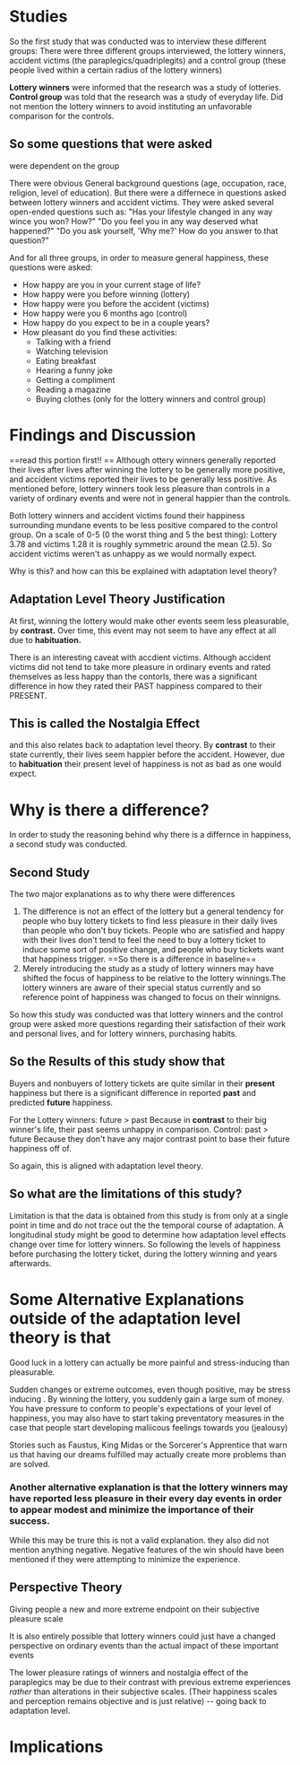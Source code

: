 # Studies
So the first study that was conducted was to interview these different groups: 
There were three different groups interviewed, the lottery winners, accident victims (the paraplegics/quadriplegits) and a control group (these people lived within a certain radius of the lottery winners)

**Lottery winners** were informed that the research was a study of lotteries. 
**Control group** was told that the research was a study of everyday life. Did not mention the lottery winners to avoid instituting an unfavorable comparison for the controls.
## So some questions that were asked
were dependent on the group

There were obvious General background questions (age, occupation, race, religion, level of education).
But there were a differnece in questions asked between lottery winners and accident victims. They were asked several open-ended questions such as:
"Has your lifestyle changed in any way wince you won? How?"
"Do you feel you in any way deserved what happened?"
"Do you ask yourself, 'Why me?' How do you answer to that question?"

And for all three groups, in order to measure general happiness, these questions were asked: 
- How happy are you in your current stage of life?
- How happy were you before winning (lottery)
- How happy were you before the accident (victims)
- How happy were you 6 months ago (control)
- How happy do you expect to be in a couple years?
- How pleasant do you find these activities:
	- Talking with a friend
	- Watching television
	- Eating breakfast
	- Hearing a funny joke
	- Getting a compliment
	- Reading a magazine
	- Buying clothes (only for the lottery winners and control group)

# Findings and Discussion
==read this portion first!! ==
Although ottery winners generally reported their lives after lives after winning the lottery to be generally more positive, and accident victims reported their lives to be generally less positive.
As mentioned before, lottery winners took less pleasure than controls in a variety of ordinary events and were not in general happier than the controls. 

Both lottery winners and accident victims found their happiness surrounding mundane events to be less positive compared to the control group.
	On a scale of 0-5 (0 the worst thing and 5 the best thing):
	Lottery 3.78 and victims 1.28
	 it is roughly symmetric around the mean (2.5).
So accident victims weren't as unhappy as we would normally expect. 

Why is this? and how can this be explained with adaptation level theory? 
## Adaptation Level Theory Justification
At first, winning the lottery would make other events seem less pleasurable, by **contrast.** Over time, this event may not seem to have any effect at all due to **habituation.**

There is an interesting caveat with accdient victims. Although accident victims did not tend to take more pleasure in ordinary events and rated themselves as less happy than the contorls, there was a significant difference in how they rated their PAST happiness compared to their PRESENT. 
## This is called the Nostalgia Effect
and this also relates back to adaptation level theory. 
By **contrast** to their state currently, their lives seem happier before the accident. However, due to **habituation** their present level of happiness is not as bad as one would expect. 

# Why is there a difference?
In order to study the reasoning behind why there is a differnce in happiness, a second study was conducted. 
## Second Study
The two major explanations as to why there were differences
1. The difference is not an effect of the lottery but a general tendency for people who buy lottery tickets to find less pleasure in their daily lives than people who don't buy tickets. People who are satisfied and happy with their lives don't tend to feel the need to buy a lottery ticket to induce some sort of positive change, and people who buy tickets want that happiness trigger. ==So there is a difference in baseline==
2. Merely introducing the study as a study of lottery winners may have shifted the focus of happiness to be relative to the lottery winnings.The lottery winners are aware of their special status currently and so reference point of happiness was changed to focus on their winnigns. 

So how this study was conducted was that lottery winners and the control group were asked more questions regarding their satisfaction of their work and personal lives, and for lottery winners, purchasing habits. 
## So the Results of this study show that 
Buyers and nonbuyers of lottery tickets are quite similar in their **present** happiness but there is a significant difference in reported **past** and predicted **future** happiness. 

For the Lottery winners: future > past
	Because in **contrast** to their big winner's life, their past seems unhappy in comparison. 
Control: past > future
	Because they don't have any major contrast point to base their future happiness off of. 

So again, this is aligned with adaptation level theory. 
## So what are the limitations of this study? 
Limitation is that the data is obtained from this study is from only at a single point in time and do not trace out the the temporal course of adaptation. 
A longitudinal study might be good to determine how adaptation level effects change over time for lottery winners. So following the levels of happiness before purchasing the lottery ticket, during the lottery winning and years afterwards. 
# Some Alternative Explanations outside of the adaptation level theory is that 
Good luck in a lottery can actually be more painful and stress-inducing than pleasurable.

Sudden changes or extreme outcomes, even though positive, may be stress inducing . By winning the lottery, you suddenly gain a large sum of money. You have pressure to conform to people's expectations of your level of happiness, you may also have to start taking preventatory measures in the case that people start developing maliicous feelings towards you (jealousy)

Stories such as Faustus, King Midas or the Sorcerer's Apprentice that warn us that having our dreams fulfilled may actually create more problems than are solved.
### Another alternative explanation is that the lottery winners may have reported less pleasure in their every day events in order to appear modest and minimize the importance of their success. 
While this may be trure this is not a valid explanation. they also did not mention anything negative. Negative features of the win should have been mentioned if they were attempting to minimize the experience.
## Perspective Theory 
Giving people a new and more extreme endpoint on their subjective pleasure scale

It is also entirely possible that lottery winners could just have a changed perspective on ordinary events than the actual impact of these important events

The lower pleasure ratings of winners and nostalgia effect  of the paraplegics may be due to their contrast with previous extreme experiences *rather* than alterations in their subjective scales. (Their happiness scales and perception remains objective and is just relative) -- going back to adaptation level.
# Implications 
